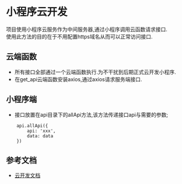 # 小程序云开发

项目使用小程序云服务作为中间服务器,通过小程序调用云函数请求接口.<br>
使用此方法的目的在于不用配置https域名从而可以正常访问接口.
##  云端函数
-   所有接口全部通过一个云端函数执行.为不干扰到后期正式云开发小程序.
-   在get_api云端函数安装axios,通过axios请求服务端接口.

##  小程序端
-   接口放置在api目录下的allApi方法,该方法传递接口api与需要的参数;
```
    api.allApi({
        api: 'xxx',
        data: data
    })
```
## 参考文档

- [云开发文档](https://developers.weixin.qq.com/miniprogram/dev/wxcloud/basis/getting-started.html)

